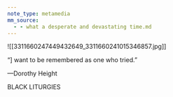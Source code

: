 ```yaml
---
note_type: metamedia
mm_source:
  - - what a desperate and devastating time.md
---
```


![[3311660247449432649_3311660241015346857.jpg]]

“] want to be remembered
as one who tried.”

—Dorothy Height

BLACK LITURGIES


